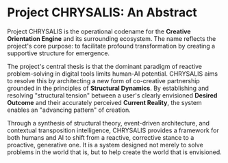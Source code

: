 # Project CHRYSALIS: An Abstract

Project CHRYSALIS is the operational codename for the **Creative Orientation Engine** and its surrounding ecosystem. The name reflects the project's core purpose: to facilitate profound transformation by creating a supportive structure for emergence.

The project's central thesis is that the dominant paradigm of reactive problem-solving in digital tools limits human-AI potential. CHRYSALIS aims to resolve this by architecting a new form of co-creative partnership grounded in the principles of **Structural Dynamics**. By establishing and resolving "structural tension" between a user's clearly envisioned **Desired Outcome** and their accurately perceived **Current Reality**, the system enables an "advancing pattern" of creation.

Through a synthesis of structural theory, event-driven architecture, and contextual transposition intelligence, CHRYSALIS provides a framework for both humans and AI to shift from a reactive, corrective stance to a proactive, generative one. It is a system designed not merely to solve problems in the world that is, but to help create the world that is envisioned.


